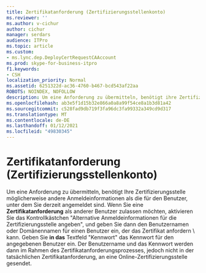 ```yaml
---
title: Zertifikatanforderung (Zertifizierungsstellenkonto)
ms.reviewer: ''
ms.author: v-cichur
author: cichur
manager: serdars
audience: ITPro
ms.topic: article
ms.custom:
- ms.lync.dep.DeployCertRequestCAAccount
ms.prod: skype-for-business-itpro
f1.keywords:
- CSH
localization_priority: Normal
ms.assetid: 6251322d-ac36-4760-b467-bcd543af22aa
ROBOTS: NOINDEX, NOFOLLOW
description: Um eine Anforderung zu übermitteln, benötigt ihre Zertifizierungsstelle möglicherweise andere Anmeldeinformationen als die für den Benutzer, unter dem Sie derzeit angemeldet sind.
ms.openlocfilehash: ab3e5f1d15b32e866a0a8a99f54ce8a1b3d81a42
ms.sourcegitcommit: c528fad9db719f3fa96dc3fa99332a349cd9d317
ms.translationtype: MT
ms.contentlocale: de-DE
ms.lasthandoff: 01/12/2021
ms.locfileid: "49830345"
---
```

# <a name="certificate-request-certificate-authority-account"></a>Zertifikatanforderung (Zertifizierungsstellenkonto)
 
Um eine Anforderung zu übermitteln, benötigt Ihre Zertifizierungsstelle möglicherweise andere Anmeldeinformationen als die für den Benutzer, unter dem Sie derzeit angemeldet sind. Wenn Sie eine **Zertifikatanforderung** als anderer Benutzer zulassen möchten, aktivieren Sie das Kontrollkästchen "Alternative Anmeldeinformationen für die Zertifizierungsstelle angeben", und geben Sie dann den Benutzernamen oder Domänennamen für einen Benutzer ein, der das Zertifikat anfordern \   kann. Geben Sie **in das** Textfeld "Kennwort" das Kennwort für den angegebenen Benutzer ein. Der Benutzername und das Kennwort werden dann im Rahmen des Zertifikatanforderungsprozesses, jedoch nicht in der tatsächlichen Zertifikatanforderung, an eine Online-Zertifizierungsstelle gesendet.
  

